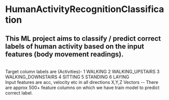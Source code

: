 # HumanActivityRecognitionClassification

<H2>This ML project aims to classify / predict correct labels of human activity based on the input features (body movement readings).</H2>
<br/>
Target column labels are (Activities)-
1 WALKING
2 WALKING_UPSTAIRS
3 WALKING_DOWNSTAIRS
4 SITTING
5 STANDING
6 LAYING

<br/>
Input features are acc, velocity etc in all directions X,Y,Z Vectors -- There are approx 500+ feature columns on which we have train model to predict correct label.
